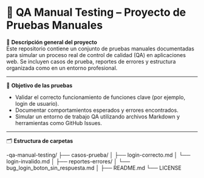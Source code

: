 # 🧪 QA Manual Testing – Proyecto de Pruebas Manuales

📌 **Descripción general del proyecto**  
Este repositorio contiene un conjunto de pruebas manuales documentadas para simular un proceso real de control de calidad (QA) en aplicaciones web. Se incluyen casos de prueba, reportes de errores y estructura organizada como en un entorno profesional.

---

🧪 **Objetivo de las pruebas**  
- Validar el correcto funcionamiento de funciones clave (por ejemplo, login de usuario).
- Documentar comportamientos esperados y errores encontrados.
- Simular un entorno de trabajo QA utilizando archivos Markdown y herramientas como GitHub Issues.

---

🗂️ **Estructura de carpetas**  

-qa-manual-testing/
├── casos-prueba/
│   ├── login-correcto.md
│   └── login-invalido.md
│
├── reportes-errores/
│   └── bug_login_boton_sin_respuesta.md
│
├── README.md
└── LICENSE